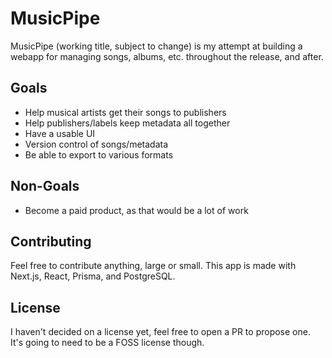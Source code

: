# MusicPipe

MusicPipe (working title, subject to change) is my attempt at building a webapp for managing songs, albums, etc. throughout the release, and after.

## Goals

- Help musical artists get their songs to publishers
- Help publishers/labels keep metadata all together
- Have a usable UI
- Version control of songs/metadata
- Be able to export to various formats

## Non-Goals

- Become a paid product, as that would be a lot of work

## Contributing

Feel free to contribute anything, large or small. This app is made with Next.js, React, Prisma, and PostgreSQL.

## License

I haven't decided on a license yet, feel free to open a PR to propose one. It's going to need to be a FOSS license though.
